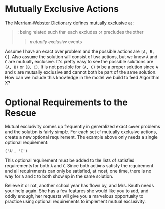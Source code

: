 # Mutually Exclusive Actions

The [Merriam-Webster Dictionary](https://www.merriam-webster.com/) defines [mutually exclusive](https://www.merriam-webster.com/dictionary/mutually%20exclusive) as:

> : being related such that each excludes or precludes the other
>> _mutually exclusive_ events

Assume I have an exact over problem and the possible actions are `[A, B, C]`. Also assume the solution will consist of two actions, but we know `A` and `C` are mutually exclusive. It's pretty easy to see the possible solutions are `(A, B)` or `(B, C)`. It is not possible for `(A, C)` to be a proper solution since `A` and `C` are mutually exclusive and cannot both be part of the same solution. How can we include this knowledge in the model we build to feed Algorithm X?

# Optional Requirements to the Rescue

Mutual exclusivity comes up frequently in generalized exact cover problems and the solution is fairly simple. For each set of mutually exclusive actions, create a new optional requirement. The example above only needs a single optional requirement:

``` text
('A', 'C')
```

This optional requirement must be added to the lists of satisfied requirements for both `A` and `C`. Since both actions satisfy the requirement and all requirements can only be satisfied, at most, one time, there is no way for `A` and `C` to both show up in the same solution.

Believe it or not, another school year has flown by, and Mrs. Knuth needs your help again. She has a few features she would like you to add, and oddly enough, her requests will give you a marvelous opportunity to practice using optional requirements to implement mutual exclusivity.
